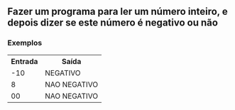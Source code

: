 <div>
  <h2>
    Fazer um programa para ler um número inteiro, e depois dizer se este número é negativo ou não
  </h2>
  
  
  <h3>Exemplos</h3>
    <table>
        <tr>
            <th>Entrada</th>
            <th>Saída</th>
        </tr>
        <tr>
            <td>-10</td>
            <td>NEGATIVO</td>
        </tr>
        <tr>
            <td>8</td>
            <td>NAO NEGATIVO</td>
        </tr>
        <tr>
            <td>00</td>
            <td>NAO NEGATIVO</td>
        </tr>
    </table>
    </div>
